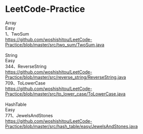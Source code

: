 # LeetCode-Practice

Array<br>
Easy<br>
1、TwoSum<br>
https://github.com/woshishitou/LeetCode-Practice/blob/master/src/two_sum/TwoSum.java<br>
<br>
String<br>
Easy<br>
344、ReverseString<br>
https://github.com/woshishitou/LeetCode-Practice/blob/master/src/reverse_string/ReverseString.java<br>
709、ToLowerCase<br>
https://github.com/woshishitou/LeetCode-Practice/blob/master/src/to_lower_case/ToLowerCase.java<br>
<br>
HashTable<br>
Easy<br>
771、JewelsAndStones<br>
https://github.com/woshishitou/LeetCode-Practice/blob/master/src/hash_table/easy/JewelsAndStones.java<br>









